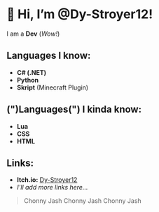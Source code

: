 # 👋 Hi, I’m @Dy-Stroyer12!

I am a **Dev** (*Wow!*)

## Languages I know:
- **C# (.NET)**
- **Python**
- **Skript** (Minecraft Plugin)

## (")Languages(") I kinda know:
- **Lua**
- **CSS**
- **HTML**

## Links:
- **Itch.io:** [Dy-Stroyer12](https://dy-stroyer12.itch.io)
- *I'll add more links here...*

> Chonny Jash Chonny Jash Chonny Jash
